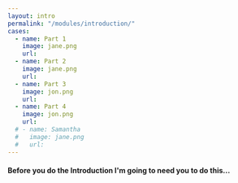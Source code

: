 ```yaml
--- 
layout: intro
permalink: "/modules/introduction/"
cases:
  - name: Part 1
    image: jane.png
    url:
  - name: Part 2
    image: jane.png
    url:
  - name: Part 3
    image: jon.png
    url:
  - name: Part 4
    image: jon.png
    url:
  # - name: Samantha
  #   image: jane.png
  #   url:
---
```

#### Before you do the Introduction I'm going to need you to do this...